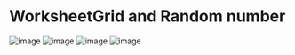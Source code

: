 # WorksheetGrid and Random number
![image](https://user-images.githubusercontent.com/6564727/221352997-a53b8347-b5a5-4607-bd3d-f609e8fc240b.png)
![image](https://user-images.githubusercontent.com/6564727/221353077-423f792a-e09a-4e06-9271-41accf10c28b.png)
![image](https://user-images.githubusercontent.com/6564727/221353080-1bbf53ad-ce53-4ee9-8c65-56065c1f02a0.png)
![image](https://user-images.githubusercontent.com/6564727/221353099-71c3e57f-87c6-4f87-a7a8-909d2d1fe8a6.png)
